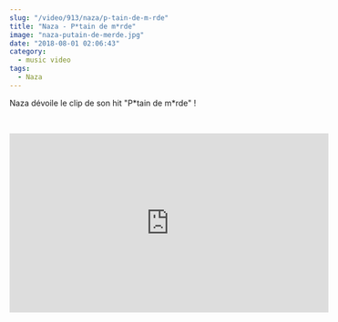 ```yaml
--- 
slug: "/video/913/naza/p-tain-de-m-rde"
title: "Naza - P*tain de m*rde"
image: "naza-putain-de-merde.jpg"
date: "2018-08-01 02:06:43"
category:
  - music video
tags:
  - Naza
---
```

<p>Naza dévoile le clip de son hit "P*tain de m*rde" !</p><br/><p><iframe width="560" height="315" src="https://www.youtube.com/embed/vkDI5ElVwsA" frameborder="0" allow="autoplay; encrypted-media" allowfullscreen></iframe></p>